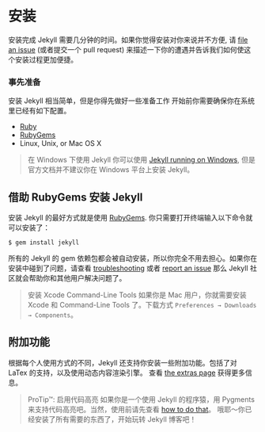 # 安装
安装完成 Jekyll 需要几分钟的时间。如果你觉得安装对你来说并不方便, 请 [file an issue](https://github.com/jekyll/jekyll/issues/new) (或者提交一个 pull request) 来描述一下你的遭遇并告诉我们如何使这个安装过程更加便捷。

### 事先准备
安装 Jekyll 相当简单，但是你得先做好一些准备工作 开始前你需要确保你在系统里已经有如下配置。

- [Ruby](http://www.ruby-lang.org/en/downloads/)
- [RubyGems](http://rubygems.org/pages/download)
- Linux, Unix, or Mac OS X
> 在 Windows 下使用 Jekyll
你可以使用 [Jekyll running on Windows](http://www.madhur.co.in/blog/2011/09/01/runningjekyllwindows.html), 但是官方文档并不建议你在 Windows 平台上安装 Jekyll。

## 借助 RubyGems 安装 Jekyll
安装 Jekyll 的最好方式就是使用 [RubyGems](http://docs.rubygems.org/read/chapter/3). 你只需要打开终端输入以下命令就可以安装了：

```
$ gem install jekyll
```

所有的 Jekyll 的 gem 依赖包都会被自动安装，所以你完全不用去担心。如果你在安装中碰到了问题，请查看 [troubleshooting](http://jekyll.bootcss.com/docs/troubleshooting/) 或者 [report an issue](https://github.com/jekyll/jekyll/issues/new) 那么 Jekyll 社区就会帮助你和其他用户解决问题了。

> 安装 Xcode Command-Line Tools
如果你是 Mac 用户，你就需要安装 Xcode 和 Command-Line Tools 了。下载方式  `Preferences → Downloads → Components`。

## 附加功能
根据每个人使用方式的不同，Jekyll 还支持你安装一些附加功能。包括了对 LaTex 的支持，以及使用动态内容渲染引擎。 查看 [the extras page](http://jekyll.bootcss.com/docs/extras/) 获得更多信息。

> ProTip™: 启用代码高亮
如果你是一个使用 Jekyll 的程序猿，用 Pygments 来支持代码高亮吧。当然，使用前请先查看 [how to do that](http://jekyll.bootcss.com/docs/templates/#code_snippet_highlighting)。
哦耶～你已经安装了所有需要的东西了，开始玩转 Jekyll 博客吧！